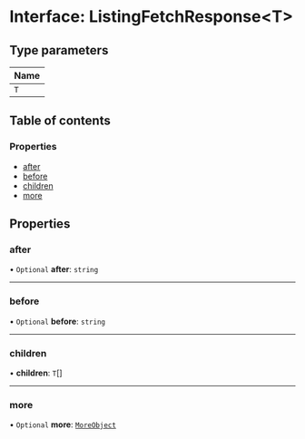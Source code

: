 # Interface: ListingFetchResponse\<T\>

## Type parameters

| Name |
| :--- |
| `T`  |

## Table of contents

### Properties

- [after](ListingFetchResponse.md#after)
- [before](ListingFetchResponse.md#before)
- [children](ListingFetchResponse.md#children)
- [more](ListingFetchResponse.md#more)

## Properties

### after

• `Optional` **after**: `string`

---

### before

• `Optional` **before**: `string`

---

### children

• **children**: `T`[]

---

### more

• `Optional` **more**: [`MoreObject`](MoreObject.md)
